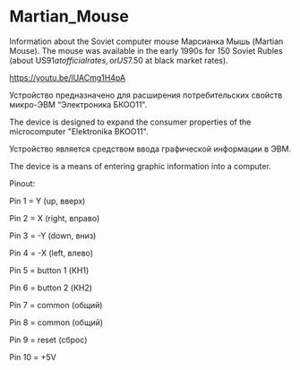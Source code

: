 # Martian_Mouse
Information about the Soviet computer mouse Марсианка Мышь (Martian Mouse).  The mouse was available in the early 1990s for 150 Soviet Rubles (about US$91 at official rates, or US$7.50 at black market rates).

https://youtu.be/lUACmg1H4pA

Устройство предназначено для расширения потребительских свойств микро-ЭВМ “Электроника БКОО11".

The device is designed to expand the consumer properties of the microcomputer "Elektronika BKOO11".

Устройство является средством ввода графической информации в ЭВМ.

The device is a means of entering graphic information into a computer.

Pinout:

Pin  1 = Y (up, вверх)

Pin  2 = X (right, вправо)

Pin  3 = -Y (down, вниз) 

Pin  4 = -X (left, влево)

Pin  5 = button 1 (КН1)

Pin  6 = button 2 (КН2)

Pin  7 = common (общий)

Pin  8 = common (общий)

Pin  9 = reset (сброс)

Pin 10 = +5V
